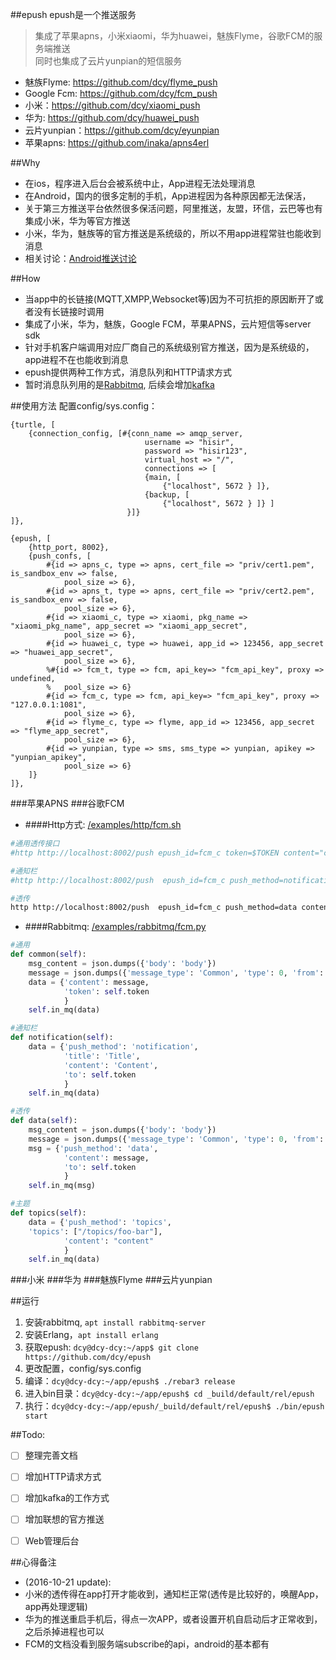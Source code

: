 ##epush
epush是一个推送服务    
> 集成了苹果apns，小米xiaomi，华为huawei，魅族Flyme，谷歌FCM的服务端推送    
> 同时也集成了云片yunpian的短信服务    

* 魅族Flyme: https://github.com/dcy/flyme_push
* Google Fcm: https://github.com/dcy/fcm_push
* 小米：https://github.com/dcy/xiaomi_push    
* 华为: https://github.com/dcy/huawei_push
* 云片yunpian：https://github.com/dcy/eyunpian    
* 苹果apns: https://github.com/inaka/apns4erl    

##Why
* 在ios，程序进入后台会被系统中止，App进程无法处理消息
* 在Android，国内的很多定制的手机，App进程因为各种原因都无法保活，
* 关于第三方推送平台依然很多保活问题，阿里推送，友盟，环信，云巴等也有集成小米，华为等官方推送
* 小米，华为，魅族等的官方推送是系统级的，所以不用app进程常驻也能收到消息
* 相关讨论：[Android推送讨论](https://github.com/android-cn/topics/issues/4)

##How
* 当app中的长链接(MQTT,XMPP,Websocket等)因为不可抗拒的原因断开了或者没有长链接时调用
* 集成了小米，华为，魅族，Google FCM，苹果APNS，云片短信等server sdk
* 针对手机客户端调用对应厂商自己的系统级别官方推送，因为是系统级的，app进程不在也能收到消息
* epush提供两种工作方式，消息队列和HTTP请求方式
* 暂时消息队列用的是[Rabbitmq](https://www.rabbitmq.com/), 后续会增加[kafka](http://kafka.apache.org/)


##使用方法
配置config/sys.config：
```
{turtle, [
    {connection_config, [#{conn_name => amqp_server,
                              username => "hisir",
                              password => "hisir123",
                              virtual_host => "/",
                              connections => [
                              {main, [
                                  {"localhost", 5672 } ]},
                              {backup, [
                                  {"localhost", 5672 } ]} ]
                          }]}
]},

{epush, [
    {http_port, 8002},
    {push_confs, [
        #{id => apns_c, type => apns, cert_file => "priv/cert1.pem", is_sandbox_env => false,
            pool_size => 6},
        #{id => apns_t, type => apns, cert_file => "priv/cert2.pem", is_sandbox_env => false,
            pool_size => 6},
        #{id => xiaomi_c, type => xiaomi, pkg_name => "xiaomi_pkg_name", app_secret => "xiaomi_app_secret",
            pool_size => 6},
        #{id => huawei_c, type => huawei, app_id => 123456, app_secret => "huawei_app_secret",
            pool_size => 6},
        %#{id => fcm_t, type => fcm, api_key=> "fcm_api_key", proxy => undefined,
        %   pool_size => 6}
        #{id => fcm_c, type => fcm, api_key=> "fcm_api_key", proxy => "127.0.0.1:1081",
            pool_size => 6},
        #{id => flyme_c, type => flyme, app_id => 123456, app_secret => "flyme_app_secret",
            pool_size => 6},
        #{id => yunpian, type => sms, sms_type => yunpian, apikey => "yunpian_apikey",
            pool_size => 6}
    ]}
]},
```

###苹果APNS
###谷歌FCM
* ####Http方式: [/examples/http/fcm.sh](/examples/http/fcm.sh)
```bash
#通用透传接口
#http http://localhost:8002/push epush_id=fcm_c token=$TOKEN content="common" -f

#通知栏
#http http://localhost:8002/push  epush_id=fcm_c push_method=notification title=title content=content  to=$TOKEN

#透传
http http://localhost:8002/push  epush_id=fcm_c push_method=data content=content  to=$TOKEN
```
* ####Rabbitmq: [/examples/rabbitmq/fcm.py](/examples/rabbitmq/fcm.py)
```Python
#通用
def common(self):
    msg_content = json.dumps({'body': 'body'})
    message = json.dumps({'message_type': 'Common', 'type': 0, 'from': 51, 'content': msg_content})
    data = {'content': message,
            'token': self.token
            }
    self.in_mq(data)

#通知栏
def notification(self):
    data = {'push_method': 'notification',
            'title': 'Title',
            'content': 'Content',
            'to': self.token 
            }
    self.in_mq(data)

#透传
def data(self):
    msg_content = json.dumps({'body': 'body'})
    message = json.dumps({'message_type': 'Common', 'type': 0, 'from': 51, 'content': msg_content})
    msg = {'push_method': 'data',
            'content': message,
            'to': self.token
            }
    self.in_mq(msg)

#主题
def topics(self):
    data = {'push_method': 'topics',
    'topics': ["/topics/foo-bar"],
            'content': "content"
            }
    self.in_mq(data)
```
###小米
###华为
###魅族Flyme
###云片yunpian



##运行
1. 安装rabbitmq, ```apt install rabbitmq-server```
2. 安装Erlang，```apt install erlang```
3. 获取epush: ```dcy@dcy-dcy:~/app$ git clone https://github.com/dcy/epush```
4. 更改配置，config/sys.config
5. 编译：```dcy@dcy-dcy:~/app/epush$ ./rebar3 release```
6. 进入bin目录：```dcy@dcy-dcy:~/app/epush$ cd _build/default/rel/epush```
7. 执行：```dcy@dcy-dcy:~/app/epush/_build/default/rel/epush$ ./bin/epush start```

##Todo:
- [ ] 整理完善文档
- [ ] 增加HTTP请求方式
- [ ] 增加kafka的工作方式
- [ ] 增加联想的官方推送
- [ ] Web管理后台


##心得备注
* (2016-10-21 update):
* 小米的透传得在app打开才能收到，通知栏正常(透传是比较好的，唤醒App，app再处理逻辑)
* 华为的推送重启手机后，得点一次APP，或者设置开机自启动后才正常收到，之后杀掉进程也可以
* FCM的文档没看到服务端subscribe的api，android的基本都有
